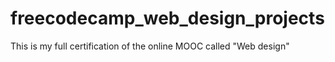 # freecodecamp_web_design_projects

This is my full certification of the online MOOC called "Web design"

